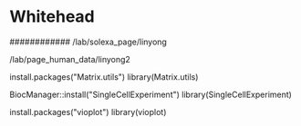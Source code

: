 # Whitehead
############
/lab/solexa_page/linyong

/lab/page_human_data/linyong2

install.packages("Matrix.utils")
library(Matrix.utils)

BiocManager::install("SingleCellExperiment")
library(SingleCellExperiment)

install.packages("vioplot")
library(vioplot)

